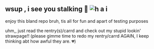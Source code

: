 ## wsup , i see you stalking 🤨 ![h a i](https://komarev.com/ghpvc/?username=PR3TTYPLEASE&color=ff69b4&label=meowers)

enjoy this bland repo bruh, tis all for fun and apart of testing purposes

uhm,, just read the rentry(s)/carrd and check out my stupid lookin' strawpage!! 
(please gimme time to redo my rentry/carrd AGAIN, I keep thinking abt how awful they are. 💔)

